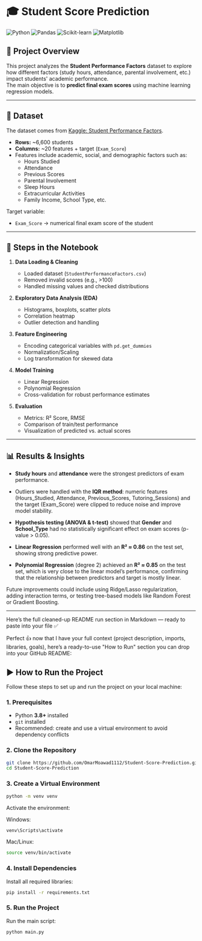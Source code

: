 # 🎓 Student Score Prediction

![Python](https://img.shields.io/badge/Python-3.9+-blue.svg)
![Pandas](https://img.shields.io/badge/Pandas-Data%20Analysis-yellow.svg)
![Scikit-learn](https://img.shields.io/badge/Scikit--learn-ML-orange.svg)
![Matplotlib](https://img.shields.io/badge/Matplotlib-Visualization-green.svg)

## 📌 Project Overview
This project analyzes the **Student Performance Factors** dataset to explore how different factors (study hours, attendance, parental involvement, etc.) impact students' academic performance.  
The main objective is to **predict final exam scores** using machine learning regression models.

---

## 📂 Dataset
The dataset comes from [Kaggle: Student Performance Factors](https://www.kaggle.com/datasets/lainguyn123/student-performance-factors).  

- **Rows:** ~6,600 students  
- **Columns:** ~20 features + target (`Exam_Score`)  
- Features include academic, social, and demographic factors such as:
  - Hours Studied  
  - Attendance  
  - Previous Scores  
  - Parental Involvement  
  - Sleep Hours  
  - Extracurricular Activities  
  - Family Income, School Type, etc.  

Target variable:  
- `Exam_Score` → numerical final exam score of the student  

---

## 🔑 Steps in the Notebook
1. **Data Loading & Cleaning**
   - Loaded dataset (`StudentPerformanceFactors.csv`)
   - Removed invalid scores (e.g., >100)
   - Handled missing values and checked distributions

2. **Exploratory Data Analysis (EDA)**
   - Histograms, boxplots, scatter plots
   - Correlation heatmap
   - Outlier detection and handling

3. **Feature Engineering**
   - Encoding categorical variables with `pd.get_dummies`
   - Normalization/Scaling
   - Log transformation for skewed data

4. **Model Training**
   - Linear Regression
   - Polynomial Regression
   - Cross-validation for robust performance estimates

5. **Evaluation**
   - Metrics: R² Score, RMSE
   - Comparison of train/test performance
   - Visualization of predicted vs. actual scores

---

## 📊 Results & Insights

- **Study hours** and **attendance**  were the strongest predictors of exam performance.

- Outliers were handled with the **IQR method**: numeric features (Hours_Studied, Attendance, Previous_Scores, Tutoring_Sessions) and the target (Exam_Score) were clipped to reduce noise and improve model stability.

- **Hypothesis testing (ANOVA & t-test)** showed that **Gender** and **School_Type** had no statistically significant effect on exam scores (p-value > 0.05).

- **Linear Regression** performed well with an **R² ≈ 0.86** on the test set, showing strong predictive power.

- **Polynomial Regression** (degree 2) achieved an **R² ≈ 0.85** on the test set, which is very close to the linear model’s performance, confirming that the relationship between predictors and target is mostly linear.

Future improvements could include using Ridge/Lasso regularization, adding interaction terms, or testing tree-based models like Random Forest or Gradient Boosting.
  
---

Here’s the full cleaned-up README run section in Markdown — ready to paste into your file ✅


Perfect 👍 now that I have your full context (project description, imports, libraries, goals), here’s a ready-to-use "How to Run" section you can drop into your GitHub README:

## ▶️ How to Run the Project

Follow these steps to set up and run the project on your local machine:

### 1. Prerequisites

- Python **3.8+** installed  
- `git` installed  
- Recommended: create and use a virtual environment to avoid dependency conflicts  

### 2. Clone the Repository

```bash
git clone https://github.com/OmarMoawad1112/Student-Score-Prediction.git
cd Student-Score-Prediction
```

### 3. Create a Virtual Environment

```bash
python -m venv venv
```

Activate the environment:

Windows: 
```bash 
venv\Scripts\activate
```

Mac/Linux: 
```bash 
source venv/bin/activate
```

### 4. Install Dependencies

Install all required libraries:
```bash
pip install -r requirements.txt
```

### 5. Run the Project

Run the main script:
```bash
python main.py
```
